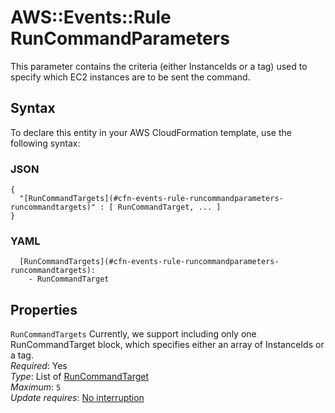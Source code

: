 # AWS::Events::Rule RunCommandParameters<a name="aws-properties-events-rule-runcommandparameters"></a>

This parameter contains the criteria \(either InstanceIds or a tag\) used to specify which EC2 instances are to be sent the command\.

## Syntax<a name="aws-properties-events-rule-runcommandparameters-syntax"></a>

To declare this entity in your AWS CloudFormation template, use the following syntax:

### JSON<a name="aws-properties-events-rule-runcommandparameters-syntax.json"></a>

```
{
  "[RunCommandTargets](#cfn-events-rule-runcommandparameters-runcommandtargets)" : [ RunCommandTarget, ... ]
}
```

### YAML<a name="aws-properties-events-rule-runcommandparameters-syntax.yaml"></a>

```
  [RunCommandTargets](#cfn-events-rule-runcommandparameters-runcommandtargets):
    - RunCommandTarget
```

## Properties<a name="aws-properties-events-rule-runcommandparameters-properties"></a>

`RunCommandTargets` <a name="cfn-events-rule-runcommandparameters-runcommandtargets"></a>
Currently, we support including only one RunCommandTarget block, which specifies either an array of InstanceIds or a tag\.  
_Required_: Yes  
_Type_: List of [RunCommandTarget](aws-properties-events-rule-runcommandtarget.md)  
_Maximum_: `5`  
_Update requires_: [No interruption](https://docs.aws.amazon.com/AWSCloudFormation/latest/UserGuide/using-cfn-updating-stacks-update-behaviors.html#update-no-interrupt)
